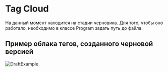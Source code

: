 ﻿# Tag Cloud

На данный момент находится на стадии черновика. Для того, чтобы оно работало, необходимо в классе Program задать путь до файла. 


## Пример облака тегов, созданного черновой версией 

![DraftExample](https://github.com/CaptainBelyash/tdd/blob/master/TagCloud/draft_example.jpg)

